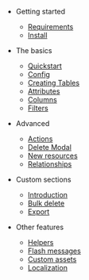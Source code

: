 - Getting started

  - [Requirements](en/install/requirements.md)
  - [Install](en/install/install.md)

- The basics

  - [Quickstart](en/basics/quickstart.md)
  - [Config](en/basics/config.md)
  - [Creating Tables](en/basics/table-components.md)
  - [Attributes](en/basics/attributes.md)
  - [Columns](en/basics/columns.md)
  - [Filters](en/basics/filters.md)

- Advanced

  - [Actions](en/advanced/actions.md)
  - [Delete Modal](en/advanced/delete-modal.md)
  - [New resources](en/advanced/new-resources.md)
  - [Relationships](en/advanced/relationships.md)

- Custom sections

  - [Introduction](en/sections/introduction.md)
  - [Bulk delete](en/sections/bulk-delete.md)
  - [Export](en/sections/export.md)

- Other features
  
  - [Helpers](en/others/helpers.md)
  - [Flash messages](en/others/flash-messages.md)
  - [Custom assets](en/others/custom-assets.md)
  - [Localization](en/others/localization.md)
